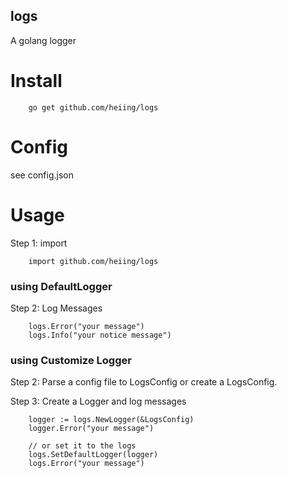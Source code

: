 logs
----

A golang logger


Install
=======

```
	go get github.com/heiing/logs
```


Config
======

see config.json


Usage
=====

Step 1: import

```
	import github.com/heiing/logs
```

### using DefaultLogger ###

Step 2: Log Messages

```
	logs.Error("your message")
	logs.Info("your notice message")
```

### using Customize Logger ###

Step 2: Parse a config file to LogsConfig or create a LogsConfig.

Step 3: Create a Logger and log messages

```
	logger := logs.NewLogger(&LogsConfig)
	logger.Error("your message")
	
	// or set it to the logs
	logs.SetDefaultLogger(logger)
	logs.Error("your message")
```